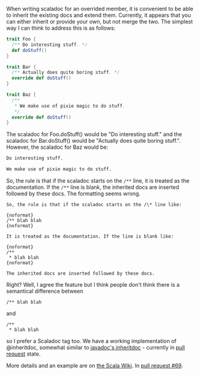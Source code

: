 When writing scaladoc for an overrided member, it is convenient to be able to inherit the existing docs and extend them. Currently, it appears that you can either inherit or provide your own, but not merge the two. The simplest way I can think to address this is as follows:

```scala
trait Foo {
  /** Do interesting stuff. */
  def doStuff()
}

trait Bar {
  /** Actually does quite boring stuff. */
  override def doStuff()
}

trait Baz {
  /**
   * We make use of pixie magic to do stuff.
   */
  override def doStuff()
}
```

The scaladoc for Foo.doStuff() would be "Do interesting stuff." and the scaladoc for Bar.doStuff() would be "Actually does quite boring stuff.". However, the scaladoc for Baz would be:

```html
Do interesting stuff.

We make use of pixie magic to do stuff.
```

So, the rule is that if the scaladoc starts on the `/**` line, it is treated as the documentation. If the `/**` line is blank, the inherited docs are inserted followed by these docs.
The formatting seems wrong.

```
So, the rule is that if the scaladoc starts on the /\* line like:

{noformat}
/** blah blah
{noformat}

It is treated as the documentation. If the line is blank like:

{noformat}
/**
 * blah blah
{noformat}

The inherited docs are inserted followed by these docs.
```

Right?
Well, I agree the feature but I think people don't think there is a semantical difference between 

```
/** blah blah
```

and

```
/**
 * blah blah
```

so I prefer a Scaladoc tag too.
We have a working implementation of @inheritdoc, somewhat similar to [javadoc's inheritdoc](http://docs.oracle.com/javase/1.5.0/docs/tooldocs/windows/javadoc.html#{@inheritDoc}) - currently in [pull request](https://github.com/scala/scala/pull/69) state. 

More details and an example are on [the Scala Wiki](https://wiki.scala-lang.org/display/SW/Tags+and+Annotations).
In [pull request #69](https://github.com/scala/scala/pull/69).
